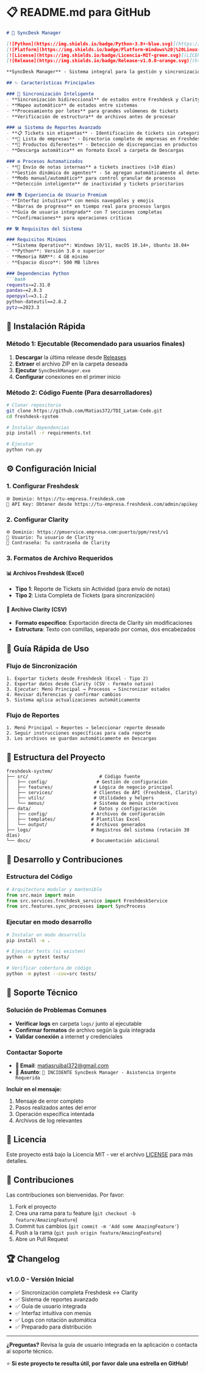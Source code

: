 # 📋 README.md para GitHub

```markdown
# 🚀 SyncDesk Manager

[![Python](https://img.shields.io/badge/Python-3.8+-blue.svg)](https://www.python.org/)
[![Platform](https://img.shields.io/badge/Platform-Windows%20|%20Linux-lightgrey.svg)]()
[![License](https://img.shields.io/badge/Licencia-MIT-green.svg)](LICENSE)
[![Release](https://img.shields.io/badge/Release-v1.0.0-orange.svg)](https://github.com/tu-usuario/sync-desk-manager/releases)

**SyncDesk Manager** - Sistema integral para la gestión y sincronización de tickets entre **Freshdesk** y **Clarity**, diseñado para optimizar flujos de trabajo y mantener consistencia entre sistemas.

## ✨ Características Principales

### 🔄 Sincronización Inteligente
- **Sincronización bidireccional** de estados entre Freshdesk y Clarity
- **Mapeo automático** de estados entre sistemas
- **Procesamiento por lotes** para grandes volúmenes de tickets
- **Verificación de estructura** de archivos antes de procesar

### 📊 Sistema de Reportes Avanzado
- **📋 Tickets sin etiquetas** - Identificación de tickets sin categorizar
- **🏢 Lista de empresas** - Directorio completo de empresas en Freshdesk
- **🔄 Productos diferentes** - Detección de discrepancias en productos entre sistemas
- **Descarga automática** en formato Excel a carpeta de Descargas

### ⚙️ Procesos Automatizados
- **📨 Envío de notas internas** a tickets inactivos (>10 días)
- **Gestión dinámica de agentes** - Se agregan automáticamente al detectarlos
- **Modo manual/automático** para control granular de procesos
- **Detección inteligente** de inactividad y tickets prioritarios

### 📚 Experiencia de Usuario Premium
- **Interfaz intuitiva** con menús navegables y emojis
- **Barras de progreso** en tiempo real para procesos largos
- **Guía de usuario integrada** con 7 secciones completas
- **Confirmaciones** para operaciones críticas

## 🛠️ Requisitos del Sistema

### Requisitos Mínimos
- **Sistema Operativo**: Windows 10/11, macOS 10.14+, Ubuntu 18.04+
- **Python**: Versión 3.8 o superior
- **Memoria RAM**: 4 GB mínimo
- **Espacio disco**: 500 MB libres

### Dependencias Python
```bash
requests==2.31.0
pandas==2.0.3
openpyxl==3.1.2
python-dateutil==2.8.2
pytz==2023.3
```

## 🚀 Instalación Rápida

### Método 1: Ejecutable (Recomendado para usuarios finales)
1. **Descargar** la última release desde [Releases](https://github.com/Matias372/TDI_Latam-Code.git/releases)
2. **Extraer** el archivo ZIP en la carpeta deseada
3. **Ejecutar** `SyncDeskManager.exe`
4. **Configurar** conexiones en el primer inicio

### Método 2: Código Fuente (Para desarrolladores)
```bash
# Clonar repositorio
git clone https://github.com/Matias372/TDI_Latam-Code.git
cd freshdesk-system

# Instalar dependencias
pip install -r requirements.txt

# Ejecutar
python run.py
```

## ⚙️ Configuración Inicial

### 1. Configurar Freshdesk
```
🌐 Dominio: https://tu-empresa.freshdesk.com
🔑 API Key: Obtener desde https://tu-empresa.freshdesk.com/admin/apikey
```

### 2. Configurar Clarity
```
🌐 Dominio: https://pmservice.empresa.com:puerto/ppm/rest/v1
👤 Usuario: Tu usuario de Clarity
🔐 Contraseña: Tu contraseña de Clarity
```

### 3. Formatos de Archivo Requeridos

#### 📊 Archivos Freshdesk (Excel)
- **Tipo 1**: Reporte de Tickets sin Actividad (para envío de notas)
- **Tipo 2**: Lista Completa de Tickets (para sincronización)

#### 📄 Archivo Clarity (CSV)
- **Formato específico**: Exportación directa de Clarity sin modificaciones
- **Estructura**: Texto con comillas, separado por comas, dos encabezados

## 🎯 Guía Rápida de Uso

### Flujo de Sincronización
```
1. Exportar tickets desde Freshdesk (Excel - Tipo 2)
2. Exportar datos desde Clarity (CSV - Formato nativo)
3. Ejecutar: Menú Principal → Procesos → Sincronizar estados
4. Revisar diferencias y confirmar cambios
5. Sistema aplica actualizaciones automáticamente
```

### Flujo de Reportes
```
1. Menú Principal → Reportes → Seleccionar reporte deseado
2. Seguir instrucciones específicas para cada reporte
3. Los archivos se guardan automáticamente en Descargas
```

## 📁 Estructura del Proyecto

```
freshdesk-system/
├── src/                          # Código fuente
│   ├── config/                  # Gestión de configuración
│   ├── features/               # Lógica de negocio principal
│   ├── services/               # Clientes de API (Freshdesk, Clarity)
│   ├── utils/                  # Utilidades y helpers
│   └── menus/                  # Sistema de menús interactivos
├── data/                       # Datos y configuración
│   ├── config/                # Archivos de configuración
│   ├── templates/             # Plantillas Excel
│   └── output/                # Archivos generados
├── logs/                      # Registros del sistema (rotación 30 días)
└── docs/                      # Documentación adicional
```

## 🔧 Desarrollo y Contribuciones

### Estructura del Código
```python
# Arquitectura modular y mantenible
from src.main import main
from src.services.freshdesk_service import FreshdeskService
from src.features.sync_processes import SyncProcess
```

### Ejecutar en modo desarrollo
```bash
# Instalar en modo desarrollo
pip install -e .

# Ejecutar tests (si existen)
python -m pytest tests/

# Verificar cobertura de código
python -m pytest --cov=src tests/
```

## 🐛 Soporte Técnico

### Solución de Problemas Comunes
- **Verificar logs** en carpeta `logs/` junto al ejecutable
- **Confirmar formatos** de archivo según la guía integrada
- **Validar conexión** a internet y credenciales

### Contactar Soporte
- **📧 Email**: matiasruibal372@gmail.com
- **📝 Asunto**: `🚨 INCIDENTE SyncDesk Manager - Asistencia Urgente Requerida`

**Incluir en el mensaje:**
1. Mensaje de error completo
2. Pasos realizados antes del error
3. Operación específica intentada
4. Archivos de log relevantes

## 📄 Licencia

Este proyecto está bajo la Licencia MIT - ver el archivo [LICENSE](LICENSE) para más detalles.

## 🤝 Contribuciones

Las contribuciones son bienvenidas. Por favor:

1. Fork el proyecto
2. Crea una rama para tu feature (`git checkout -b feature/AmazingFeature`)
3. Commit tus cambios (`git commit -m 'Add some AmazingFeature'`)
4. Push a la rama (`git push origin feature/AmazingFeature`)
5. Abre un Pull Request

## 🏆 Changelog

### v1.0.0 - Versión Inicial
- ✅ Sincronización completa Freshdesk ↔ Clarity
- ✅ Sistema de reportes avanzado
- ✅ Guía de usuario integrada
- ✅ Interfaz intuitiva con menús
- ✅ Logs con rotación automática
- ✅ Preparado para distribución

---

**¿Preguntas?** Revisa la guía de usuario integrada en la aplicación o contacta al soporte técnico.

⭐ **Si este proyecto te resulta útil, por favor dale una estrella en GitHub!**
```
